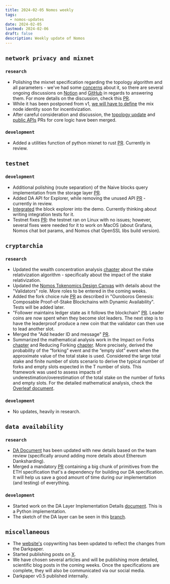 ```yaml
---
title: 2024-02-05 Nomos weekly
tags:
  - nomos-updates
date: 2024-02-05
lastmod: 2024-02-06
draft: false
description: Weekly update of Nomos
---
```

## `network privacy and mixnet`

### `research`

- Polishing the mixnet specification regarding the topology algorithm and all parameters - we've had some [concerns](https://www.notion.so/Mixnet-Specification-807b624444a54a4b88afa1cc80e100c2?d=80f00df5f08843bd95d7cf3552bad4c1#8aec5ec23da548388ce89e56ba21cd9f) about it, so there are several ongoing discussions on [Notion](https://www.notion.so/Mixnet-Specification-807b624444a54a4b88afa1cc80e100c2?d=7aaa6b805985476794a33359d21660b4#e041fafe4de54efd9ea142e551f1fc48) and [GitHub](https://github.com/logos-co/nomos-specs/pull/57#discussion_r1472490489) in regards to answering them. For more details on the discussion, check this [PR](https://github.com/logos-co/nomos-specs/pull/61).
- While it has been postponed from v1, [we will have to define](https://www.notion.so/Mixnet-Specification-807b624444a54a4b88afa1cc80e100c2?d=6b520f4f0fbd41de96cf9978c5339610#d0f5c0ef93474179b49af149893226d3) the mix node identity soon for incentivization. 
- After careful consideration and discussion, the [topology update](https://github.com/logos-co/nomos-specs/pull/56) and [public APIs](https://github.com/logos-co/nomos-specs/pull/57) PRs for core logic have been merged.

### `development`

- Added a utilities function of python mixnet to rust [PR](https://github.com/logos-co/nomos-node/pull/575). Currently in review.

## `testnet`

### `development`

- Additional polishing (route separation) of the Naive blocks query implementation from the storage layer [PR](https://github.com/logos-co/nomos-node/pull/566).
- Added DA API for Explorer, while removing the unused API [PR](https://github.com/logos-co/nomos-node/pull/576) - currently in review.
- [Integrated](https://github.com/logos-co/nomos-node/tree/integrate-explorer) the block explorer into the demo. Currently thinking about writing integration tests for it.
- Testnet fixes [PR](https://github.com/logos-co/nomos-node/pull/574): the testnet ran on Linux with no issues; however, several fixes were needed for it to work on MacOS (about Grafana, Nomos chat bot params, and Nomos chat OpenSSL libs build version).

## `cryptarchia`

### `research`

- Updated the wealth concentration analysis [chapter](https://www.notion.so/Does-Crypsinous-Leader-Election-Function-lead-to-wealth-concentration-in-PoS-b81f07a791b745438443f51f00ac258f#1df422f6cc204cb8b362f41cda260b8b) about the stake relativization algorithm - specifically about the impact of the stake relativization.
- Updated the [Nomos Tokenomics Design Canvas](https://www.notion.so/Nomos-Tokenomics-Design-Canvas-e62e78ee0f8c4a719d1f6ffb08574241) with details about the "Validators" role. More roles to be entered in the coming weeks.
- Added the fork choice rule [PR](https://github.com/logos-co/nomos-specs/pull/58) as described in "Ouroboros Genesis: Composable Proof-of-Stake Blockchains with Dynamic Availability". Tests will be added later.
- "Follower maintains ledger state as it follows the blockchain" [PR](https://github.com/logos-co/nomos-specs/pull/62). Leader coins are now spent when they become slot leaders. The next step is to have the leaderproof produce a new coin that the validator can then use to lead another slot.
- Merged the "Add header ID and message" [PR](https://github.com/logos-co/nomos-specs/pull/52).
- Summarized the mathematical analysis work in the Impact on Forks [chapter](https://www.notion.so/Impacts-of-Approximate-Total-Stake-1b9a248b222449c68c70fb645a733b03#843c7c5e84854f458ada2d91813ea5f4) and Reducing Forking [chapter](https://www.notion.so/Impacts-of-Approximate-Total-Stake-1b9a248b222449c68c70fb645a733b03#fa783cb6d21b42809b1c06b2c6d68f07). More precisely, derived the probability of the “forking” event and the “empty slot” event when the approximate value of the total stake is used. Considered the large total stake and finite number of slots scenario to derive the typical number of forks and empty slots expected in the T number of slots. This framework was used to assess impacts of underestimation/overestimation of the total stake on the number of forks and empty slots. For the detailed mathematical analysis, check the [Overleaf document](https://www.overleaf.com/project/656dfacf4929b4a3d6d2ffe5).

### `development`

- No updates, heavily in research.

## `data availability`

### `research`

- [DA Document](https://www.notion.so/DA-Layer-Comparison-Table-5848811f0af042e2b24c10d3cea9b0a8) has been updated with new details based on the team review (specifically around adding more details about Ethereum Danksharding).
- Merged a mandatory [PR](https://github.com/logos-co/nomos-specs/pull/60) containing a big chunk of primitives from the ETH specification that's a dependency for building our DA specification. It will help us save a good amount of time during our implementation (and testing) of everything.

### `development`

- Started work on the DA Layer Implementation Details [document](https://www.notion.so/DA-Layer-Cryptographic-Implementation-Details-4d8ca269e96d4fdcb05abc70426c5e7c?d=b2cd8254d6b240d89e029e9d7518ba17#99b607ee531340718520a142e281bda9). This is a Python implementation.
- The sketch of the DA layer can be seen in this [branch](https://github.com/logos-co/nomos-specs/tree/da-specs).

## `miscellaneous`

- The [website's](https://nomos.tech/) copywriting has been updated to reflect the changes from the Darkpaper.
- Started publishing posts on [X](https://twitter.com/Nomos_tech).
- We have chosen several articles and will be publishing more detailed, scientific blog posts in the coming weeks. Once the specifications are complete, they will also be communicated via our social media.
- Darkpaper v0.5 published internally.